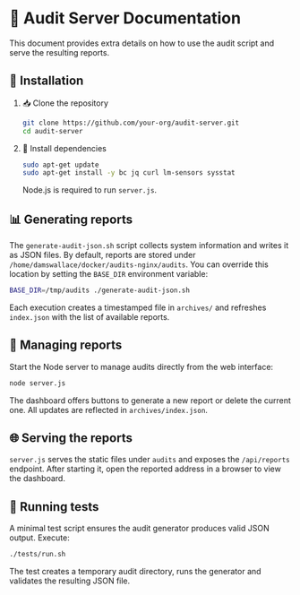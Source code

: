 # 📘 Audit Server Documentation

This document provides extra details on how to use the audit script and serve the resulting reports.

## 🚀 Installation

1. 📥 Clone the repository

   ```bash
   git clone https://github.com/your-org/audit-server.git
   cd audit-server
   ```

2. 🧰 Install dependencies

   ```bash
   sudo apt-get update
   sudo apt-get install -y bc jq curl lm-sensors sysstat
   ```

   Node.js is required to run `server.js`.

## 📊 Generating reports

The `generate-audit-json.sh` script collects system information and writes it as JSON files. By
default, reports are stored under `/home/damswallace/docker/audits-nginx/audits`. You can override
this location by setting the `BASE_DIR` environment variable:

```bash
BASE_DIR=/tmp/audits ./generate-audit-json.sh
```

Each execution creates a timestamped file in `archives/` and refreshes `index.json` with the list of
available reports.

## 📂 Managing reports

Start the Node server to manage audits directly from the web interface:

```bash
node server.js
```

The dashboard offers buttons to generate a new report or delete the current one. All updates are
reflected in `archives/index.json`.

## 🌐 Serving the reports

`server.js` serves the static files under `audits` and exposes the `/api/reports` endpoint. After
starting it, open the reported address in a browser to view the dashboard.

## 🧪 Running tests

A minimal test script ensures the audit generator produces valid JSON output. Execute:

```bash
./tests/run.sh
```

The test creates a temporary audit directory, runs the generator and validates the resulting JSON file.
